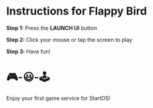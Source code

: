 # Instructions for Flappy Bird

**Step 1:** Press the **LAUNCH UI** button

**Step 2:** Click your mouse or tap the screen to play

**Step 3:** Have fun! 

#  🎮-😃-🕹️

Enjoy your first game service for StartOS!
